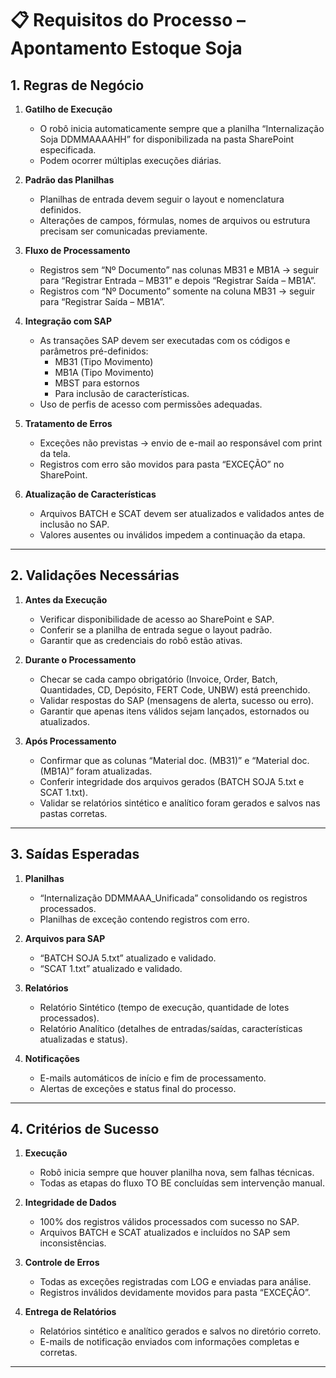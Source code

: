 # 📋 Requisitos do Processo – Apontamento Estoque Soja

## 1. Regras de Negócio

1. **Gatilho de Execução**
   - O robô inicia automaticamente sempre que a planilha “Internalização Soja DDMMAAAAHH” for disponibilizada na pasta SharePoint especificada.
   - Podem ocorrer múltiplas execuções diárias.

2. **Padrão das Planilhas**
   - Planilhas de entrada devem seguir o layout e nomenclatura definidos.
   - Alterações de campos, fórmulas, nomes de arquivos ou estrutura precisam ser comunicadas previamente.

3. **Fluxo de Processamento**
   - Registros sem “Nº Documento” nas colunas MB31 e MB1A → seguir para “Registrar Entrada – MB31” e depois “Registrar Saída – MB1A”.
   - Registros com “Nº Documento” somente na coluna MB31 → seguir para “Registrar Saída – MB1A”.

4. **Integração com SAP**
   - As transações SAP devem ser executadas com os códigos e parâmetros pré-definidos:
     - MB31 (Tipo Movimento)
     - MB1A (Tipo Movimento)
     - MBST para estornos
     - Para inclusão de características.
   - Uso de perfis de acesso com permissões adequadas.

5. **Tratamento de Erros**
   - Exceções não previstas → envio de e-mail ao responsável com print da tela.
   - Registros com erro são movidos para pasta “EXCEÇÃO” no SharePoint.

6. **Atualização de Características**
   - Arquivos BATCH e SCAT devem ser atualizados e validados antes de inclusão no SAP.
   - Valores ausentes ou inválidos impedem a continuação da etapa.

---

## 2. Validações Necessárias

1. **Antes da Execução**
   - Verificar disponibilidade de acesso ao SharePoint e SAP.
   - Conferir se a planilha de entrada segue o layout padrão.
   - Garantir que as credenciais do robô estão ativas.

2. **Durante o Processamento**
   - Checar se cada campo obrigatório (Invoice, Order, Batch, Quantidades, CD, Depósito, FERT Code, UNBW) está preenchido.
   - Validar respostas do SAP (mensagens de alerta, sucesso ou erro).
   - Garantir que apenas itens válidos sejam lançados, estornados ou atualizados.

3. **Após Processamento**
   - Confirmar que as colunas “Material doc. (MB31)” e “Material doc. (MB1A)” foram atualizadas.
   - Conferir integridade dos arquivos gerados (BATCH SOJA 5.txt e SCAT 1.txt).
   - Validar se relatórios sintético e analítico foram gerados e salvos nas pastas corretas.

---

## 3. Saídas Esperadas

1. **Planilhas**
   - “Internalização DDMMAAA_Unificada” consolidando os registros processados.
   - Planilhas de exceção contendo registros com erro.

2. **Arquivos para SAP**
   - “BATCH SOJA 5.txt” atualizado e validado.
   - “SCAT 1.txt” atualizado e validado.

3. **Relatórios**
   - Relatório Sintético (tempo de execução, quantidade de lotes processados).
   - Relatório Analítico (detalhes de entradas/saídas, características atualizadas e status).

4. **Notificações**
   - E-mails automáticos de início e fim de processamento.
   - Alertas de exceções e status final do processo.

---

## 4. Critérios de Sucesso

1. **Execução**
   - Robô inicia sempre que houver planilha nova, sem falhas técnicas.
   - Todas as etapas do fluxo TO BE concluídas sem intervenção manual.

2. **Integridade de Dados**
   - 100% dos registros válidos processados com sucesso no SAP.
   - Arquivos BATCH e SCAT atualizados e incluídos no SAP sem inconsistências.

3. **Controle de Erros**
   - Todas as exceções registradas com LOG e enviadas para análise.
   - Registros inválidos devidamente movidos para pasta “EXCEÇÃO”.

4. **Entrega de Relatórios**
   - Relatórios sintético e analítico gerados e salvos no diretório correto.
   - E-mails de notificação enviados com informações completas e corretas.

---

